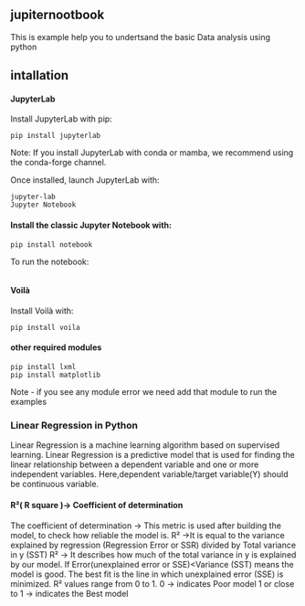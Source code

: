 ## jupiternootbook

This is example help you to undertsand the basic Data analysis using python 

## intallation 

#### JupyterLab

Install JupyterLab with pip:
```
pip install jupyterlab
```
Note: If you install JupyterLab with conda or mamba, we recommend using the conda-forge channel.

Once installed, launch JupyterLab with:
```
jupyter-lab
Jupyter Notebook
```
#### Install the classic Jupyter Notebook with:
```
pip install notebook
```
To run the notebook:
```jupyter notebook
```
#### Voilà
Install Voilà with:
```
pip install voila
```

#### other required modules
```
pip install lxml
pip install matplotlib
```
Note - if you see any module error we need add that module to run the examples
### Linear Regression in Python

Linear Regression is a machine learning algorithm based on supervised learning. Linear Regression is a predictive model that is used for finding the linear relationship between a dependent variable and one or more independent variables. Here,dependent variable/target variable(Y) should be continuous variable.


#### R²( R square )→ Coefficient of determination

The coefficient of determination → This metric is used after building the model, to check how reliable the model is.
R² →It is equal to the variance explained by regression (Regression Error or SSR) divided by Total variance in y (SST)
R² → It describes how much of the total variance in y is explained by our model.
If Error(unexplained error or SSE)<Variance (SST) means the model is good.
The best fit is the line in which unexplained error (SSE) is minimized.
R² values range from 0 to 1.
0 → indicates Poor model
1 or close to 1 → indicates the Best model